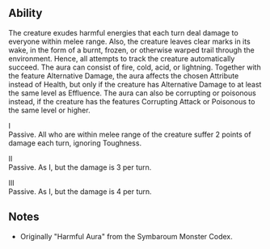## Ability
The creature exudes harmful energies that each turn deal damage to everyone within melee range. Also, the creature leaves clear marks in its wake, in the form of a burnt, frozen, or otherwise warped trail through the environment. Hence, all attempts to track the creature automatically succeed. The aura can consist of fire, cold, acid, or lightning. Together with the feature Alternative Damage, the aura affects the chosen Attribute instead of Health, but only if the creature has Alternative Damage to at least the same level as Effluence. The aura can also be corrupting or poisonous instead, if the creature has the features Corrupting Attack or Poisonous to the same level or higher.

I<br>Passive. All who are within melee range of the creature suffer 2 points of damage each turn, ignoring Toughness.

II<br>Passive. As I, but the damage is 3 per turn.

III<br>Passive. As I, but the damage is 4 per turn.
## Notes
* Originally "Harmful Aura" from the Symbaroum Monster Codex.
